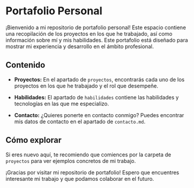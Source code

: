 # Portafolio Personal

¡Bienvenido a mi repositorio de portafolio personal! Este espacio contiene una recopilación de los proyectos en los que he trabajado, así como información sobre mí y mis habilidades. Este portafolio está diseñado para mostrar mi experiencia y desarrollo en el ámbito profesional.

## Contenido

- **Proyectos:** En el apartado de `proyectos`, encontrarás cada uno de los proyectos en los que he trabajado y el rol que desempeñe. 

- **Habilidades:** El apartado de `habilidades` contiene las habilidades y tecnologías en las que me especializo. 

- **Contacto:** ¿Quieres ponerte en contacto conmigo? Puedes encontrar mis datos de contacto en el apartado de  `contacto.md`.

## Cómo explorar

Si eres nuevo aquí, te recomiendo que comiences por la carpeta de `proyectos` para ver ejemplos concretos de mi trabajo.

¡Gracias por visitar mi repositorio de portafolio! Espero que encuentres interesante mi trabajo y que podamos colaborar en el futuro.
